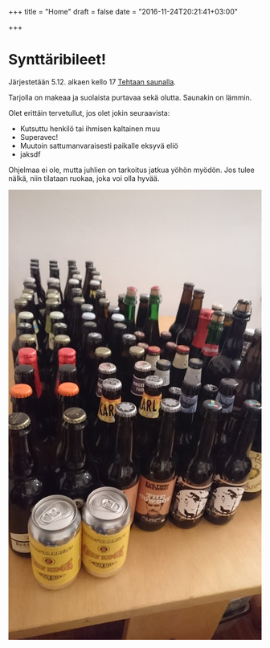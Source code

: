 +++
title = "Home"
draft = false
date = "2016-11-24T20:21:41+03:00"

+++
# Synttäribileet!
Järjestetään 5.12. alkaen kello 17 [Tehtaan saunalla](http://tehtaansauna.fi).

Tarjolla on makeaa ja suolaista purtavaa sekä olutta. Saunakin on lämmin.


Olet erittäin tervetullut, jos olet jokin seuraavista:

  - Kutsuttu henkilö tai ihmisen kaltainen muu
  - Superavec!
  - Muutoin sattumanvaraisesti paikalle eksyvä eliö
  - jaksdf

Ohjelmaa ei ole, mutta juhlien on tarkoitus jatkua yöhön myödön. Jos tulee nälkä, niin tilataan ruokaa, joka voi olla hyvää.

![Ölú](kaljaa.jpg)
